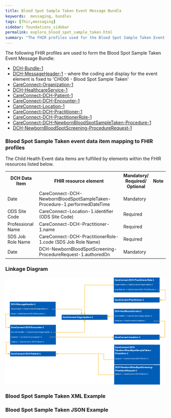 ```yaml
---
title: Blood Spot Sample Taken Event Message Bundle
keywords:  messaging, bundles
tags: [fhir,messaging]
sidebar: foundations_sidebar
permalink: explore_blood_spot_sample_taken.html
summary: "The FHIR profiles used for the Blood Spot Sample Taken Event Message Bundle"
---
```


The following FHIR profiles are used to form the Blood Spot Sample Taken Event Message Bundle:

- [DCH-Bundle-1](https://fhir.nhs.uk/STU3/StructureDefinition/DCH-Bundle-1)
- [DCH-MessageHeader-1](https://fhir.nhs.uk/STU3/StructureDefinition/DCH-MessageHeader-1) - where the coding and display for the event element is fixed to 'CH006 - Blood Spot Sample Taken'
- [CareConnect-Organization-1](https://fhir.hl7.org.uk/STU3/StructureDefinition/CareConnect-Organization-1)
- [DCH-HealthcareService-1](https://fhir.nhs.uk/STU3/StructureDefinition/DCH-HealthcareService-1)
- [CareConnect-DCH-Patient-1](https://fhir.nhs.uk/STU3/StructureDefinition/CareConnect-DCH-Patient-1)
- [CareConnect-DCH-Encounter-1](https://fhir.nhs.uk/STU3/StructureDefinition/CareConnect-DCH-Encounter-1)
- [CareConnect-Location-1](https://fhir.hl7.org.uk/STU3/StructureDefinition/CareConnect-Location-1)
- [CareConnect-DCH-Practitioner-1](https://fhir.nhs.uk/STU3/StructureDefinition/CareConnect-DCH-Practitioner-1)
- [CareConnect-DCH-PractitionerRole-1](https://fhir.nhs.uk/STU3/StructureDefinition/CareConnect-DCH-PractitionerRole-1)
- [CareConnect-DCH-NewbornBloodSpotSampleTaken-Procedure-1](https://fhir.nhs.uk/STU3/StructureDefinition/CareConnect-DCH-NewbornBloodSpotSampleTaken-Procedure-1)
- [DCH-NewbornBloodSpotScreening-ProcedureRequest-1](https://fhir.nhs.uk/STU3/StructureDefinition/DCH-NewbornBloodSpotScreening-ProcedureRequest-1)


### Blood Spot Sample Taken event data item mapping to FHIR profiles ###

The Child Health Event data items are fulfilled by elements within the FHIR resources listed below.

<table>
<tr>
<th>DCH Data Item</th><th>FHIR resource element</th><th>Mandatory/<br/>Required/<br/>Optional</th><th>Note</th>
</tr>
<tr>
<td>Date</td><td>CareConnect-DCH-NewbornBloodSpotSampleTaken-Procedure-1.performedDateTime</td><td>Mandatory</td><td></td>
</tr>
<tr>
<td>ODS Site Code</td><td>CareConnect-Location-1.identifier (ODS Site Code)</td><td>Required</td><td></td>
</tr>
<tr>
<td>Professional Name</td><td>CareConnect-DCH-Practitioner-1.name</td><td>Required</td><td></td>
</tr>
<tr>
<td>SDS Job Role Name</td><td>CareConnect-DCH-PractitionerRole-1.code (SDS Job Role Name)</td><td>Required</td><td></td>
</tr>
<tr>
<td>Date</td><td>DCH-NewbornBloodSpotScreening-ProcedureRequest-1.authoredOn</td><td>Mandatory</td><td></td>
</tr>
</table>

### Linkage Diagram ###

<img src="images/explore/BloodSpotSampleTaken.png">

### Blood Spot Sample Taken XML Example ###

<script src="https://gist.github.com/IOPS-DEV/495d8e510756d21f29a42d2c022dfb46.js"></script>

### Blood Spot Sample Taken JSON Example ###

<script src="https://gist.github.com/IOPS-DEV/452ebd9647559aa29e280830e35a6d6c.js"></script>